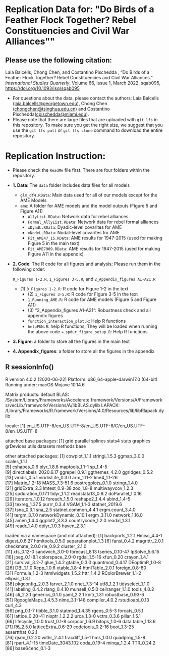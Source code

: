 # Replication Data for: "Do Birds of a Feather Flock Together? Rebel Constituencies and Civil War Alliances""


## Please use the following citation: 

Laia Balcells, Chong Chen, and Costantino Pischedda , “Do Birds of a Feather Flock Together? Rebel Constituencies and Civil War Alliances.” *International Studies Quarterly*, Volume 66, Issue 1, March 2022, sqab095, https://doi.org/10.1093/isq/sqab095

 * For questions about the data, please contact the authors: Laia Balcells (laia.balcells@georgetown.edu), Chong Chen (chongchen@tsinghua.edu.cn) and Costantino Pischedda(cpischedda@miami.edu).
 * Please note that there are large files that are uploaded with `git lfs` in this repository. To make sure you get the right size, we suggest that you use the `git lfs pull` or `git lfs clone` command to download the entire repository.



# Replication Instruction: 

- Please check the `ReadMe` file first. There are four folders within the repository.


- **1. Data**:  The `data` folder includes data files for all models
   + `glm_df4.RData`: Main data used for all of our models except for the AME Models
   + `ame`: A folder for AME models and the model outputs (Figure 5 and Figure A11)
		+ ``AllyList.RData``: Network data  for rebel alliances 
		+ ``Formal_AllyList.RData``: Network data  for rebel formal alliances 
		+ ``xDyadL.RData``: Dyadic-level covarites for AME
		+ ``xNodeL.RData``: Nodal-level  covarites for AME
		+ ``Fit_AME47_15.RData``: AME results for 1947-2015 (used for making Figure 5 in the main text)
		+ ``Fit_AME7909.RData``: AME results for 1947-2015 (used for making Figure A11 in the appendix)


- **2. Code**: The R code for all figures and analysis; Please run them in the following order: 

	``0_Figures 1-2.R``, ``1_Figures 3-5.R``, and ``2_Appendix_figures A1-A21.R``

	- (1) ``0_Figures 1-2.R``: R code for Figure 1-2 in the text
        - (2) ``1_Figures 3-5.R``: R code for Figure 3-5 in the text
		+ ``1_Running_AME.R``: R code for AME models (Figure 5 and Figure A11)
        - (3) “2_Appendix_figures A1-A21”: Robustness check and all appendix figures
		+ ``function_interaction_plot.R``:  Help R functions
		+ ``helpFUN.R``: help R functions; They will be loaded when running the above code
                      + ``spdur_figure_setup.R``: Help R functions

- **3. Figure**:  a folder to store all the figures in the main text

- **4. Appendix_figures**: a folder to store all the figures in the appendix



## R sessionInfo()

R version 4.0.2 (2020-06-22)
Platform: x86_64-apple-darwin17.0 (64-bit)
Running under: macOS Mojave 10.14.6

Matrix products: default
BLAS:   /System/Library/Frameworks/Accelerate.framework/Versions/A/Frameworks/vecLib.framework/Versions/A/libBLAS.dylib
LAPACK: /Library/Frameworks/R.framework/Versions/4.0/Resources/lib/libRlapack.dylib

locale:
[1] en_US.UTF-8/en_US.UTF-8/en_US.UTF-8/C/en_US.UTF-8/en_US.UTF-8

attached base packages:
 [1] grid      parallel  splines   stats4    stats     graphics  grDevices utils     datasets  methods   base     

other attached packages:
 [1] cowplot_1.1.1          stringi_1.5.3          ggmap_3.0.0            scales_1.1.1          
 [5] cshapes_0.6            plyr_1.8.6             maptools_1.1-1         sp_1.4-5              
 [9] directlabels_2020.6.17 ggrepel_0.9.1          ggthemes_4.2.0         ggridges_0.5.2        
[13] viridis_0.5.1          viridisLite_0.3.0      arm_1.11-2             lme4_1.1-26           
[17] Matrix_1.2-18          MASS_7.3-51.6          postregplots_0.1.0     stringr_1.4.0         
[21] gridExtra_2.3          lmtest_0.9-38          zoo_1.8-8              multiwayvcov_1.2.3    
[25] spduration_0.17.1      tidyr_1.1.2            readstata13_0.9.2      doParallel_1.0.16     
[29] iterators_1.0.12       foreach_1.5.0          reshape2_1.4.4         abind_1.4-5           
[33] texreg_1.37.5          purrr_0.3.4            VGAM_1.1-3             statnet_2019.6        
[37] tsna_0.3.1             sna_2.5                statnet.common_4.4.1   ergm.count_3.4.0      
[41] tergm_3.7.0            networkDynamic_0.10.1  ergm_3.11.0            network_1.16.0        
[45] amen_1.4.4             ggplot2_3.3.3          countrycode_1.2.0      readxl_1.3.1          
[49] readr_1.4.0            dplyr_1.0.3            haven_2.3.1           

loaded via a namespace (and not attached):
 [1] backports_1.2.1     Hmisc_4.4-1         digest_0.6.27       htmltools_0.5.0     separationplot_1.3 
 [6] fansi_0.4.2         magrittr_2.0.1      checkmate_2.0.0     rle_0.9.2           cluster_2.1.0      
[11] xts_0.12-0          sandwich_3.0-0      forecast_8.13       tseries_0.10-47     lpSolve_5.6.15     
[16] jpeg_0.1-8.1        colorspace_2.0-0    rgdal_1.5-16        xfun_0.20           crayon_1.4.1       
[21] survival_3.2-7      glue_1.4.2          gtable_0.3.0        quantmod_0.4.17     DEoptimR_1.0-8     
[26] DBI_1.1.0           Rcpp_1.0.6          xtable_1.8-4        htmlTable_2.0.1     foreign_0.8-80     
[31] Formula_1.2-3       htmlwidgets_1.5.2   httr_1.4.2          RColorBrewer_1.1-2  ellipsis_0.3.1     
[36] pkgconfig_2.0.3     farver_2.1.0        nnet_7.3-14         utf8_1.2.1          tidyselect_1.1.0   
[41] labeling_0.4.2      rlang_0.4.10        munsell_0.5.0       cellranger_1.1.0    tools_4.0.2        
[46] cli_2.3.1           generics_0.1.0      yaml_2.2.1          knitr_1.31          robustbase_0.93-6  
[51] RgoogleMaps_1.4.5.3 nlme_3.1-148        compiler_4.0.2      rstudioapi_0.13     curl_4.3           
[56] png_0.1-7           tibble_3.1.0        statmod_1.4.35      rgeos_0.5-3         forcats_0.5.1      
[61] lattice_0.20-41     nloptr_1.2.2.2      urca_1.3-0          vctrs_0.3.6         pillar_1.5.1       
[66] lifecycle_1.0.0     trust_0.1-8         corpcor_1.6.9       bitops_1.0-6        data.table_1.13.6  
[71] R6_2.5.0            latticeExtra_0.6-29 codetools_0.2-16    boot_1.3-25         assertthat_0.2.1   
[76] rjson_0.2.20        withr_2.4.1         fracdiff_1.5-1      hms_1.0.0           quadprog_1.5-8     
[81] rpart_4.1-15        timeDate_3043.102   coda_0.19-4         minqa_1.2.4         TTR_0.24.2         
[86] base64enc_0.1-3 
